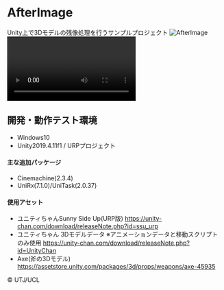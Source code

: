 # AfterImage
Unity上で3Dモデルの残像処理を行うサンプルプロジェクト
![AfterImage](https://user-images.githubusercontent.com/19218953/102886907-52840180-4499-11eb-9862-6c200858858c.PNG)
![SampleMovie](https://user-images.githubusercontent.com/19218953/102885893-76464800-4497-11eb-9d66-87955fa50c29.mp4)

## 開発・動作テスト環境
* Windows10
* Unity2019.4.11f1 / URPプロジェクト
#### 主な追加パッケージ
* Cinemachine(2.3.4)
* UniRx(7.1.0)/UniTask(2.0.37)
#### 使用アセット
* ユニティちゃんSunny Side Up(URP版)
https://unity-chan.com/download/releaseNote.php?id=ssu_urp
* ユニティちゃん 3Dモデルデータ
※アニメーションデータと移動スクリプトのみ使用
https://unity-chan.com/download/releaseNote.php?id=UnityChan
* Axe(斧の3Dモデル)
https://assetstore.unity.com/packages/3d/props/weapons/axe-45935

© UTJ/UCL
